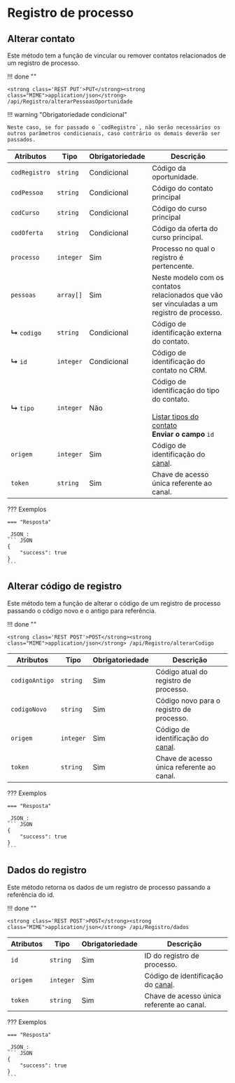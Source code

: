 # Registro de processo

## Alterar contato

Este método tem a função de vincular ou remover contatos relacionados de um registro de processo.

!!! done ""
    
    <strong class='REST PUT'>PUT</strong><strong class="MIME">application/json</strong> /api/Registro/alterarPessoasOportunidade

!!! warning "Obrigatoriedade condicional"

    Neste caso, se for passado o `codRegistro`, não serão necessários os outros parâmetros condicionais, caso contrário os demais deverão ser passados.

| Atributos | Tipo | Obrigatoriedade | Descrição | 
| --- | --- | --- | --- |
| `codRegistro` | `string` | Condicional | Código da oportunidade. | 
| `codPessoa` | `string` | Condicional | Código do contato principal | 
| `codCurso` | `string` | Condicional | Código do curso principal | 
| `codOferta` | `string` | Condicional | Código da oferta do curso principal. | 
| `processo` | `integer` | Sim | Processo no qual o registro é pertencente. | 
| `pessoas` | `array[]` | Sim | Neste modelo com os contatos relacionados que vão ser vinculadas a um registro de processo. | 
| **↳** `codigo` | `string` |  <rb-tooltip text="Torna-se obrigatório caso não seja informado um `id`">Condicional </rb-tooltip> | Código de identificação externa do contato. | 
| **↳** `id` | `integer` |  <rb-tooltip text="Torna-se obrigatório caso não seja informado um `codigo`">Condicional </rb-tooltip> | Código de identificação do contato no CRM. | 
| **↳** `tipo` | `integer` | Não | Código de identificação do tipo do contato. <br><br>[Listar tipos do contato](/api_crm/metodosdelistagem/#listar-tipos-do-contato)<br>**Enviar o campo** `id` | 
| `origem` | `integer` | Sim | Código de identificação do [canal](/api_crm/apresentacao/#autenticacao). | 
| `token` | `string` | Sim | Chave de acesso única referente ao canal. | 

??? Exemplos

    === "Resposta"

    _JSON_:
    ``` JSON
    {
        "success": true
    }
    ```

## Alterar código de registro

Este método tem a função de alterar o código de um registro de processo passando o código novo e o antigo para referência.

!!! done ""
    
    <strong class='REST POST'>POST</strong><strong class="MIME">application/json</strong> /api/Registro/alterarCodigo

| Atributos | Tipo | Obrigatoriedade | Descrição | 
| --- | --- | --- | --- |
| `codigoAntigo` | `string` | Sim | Código atual do registro de processo. | 
| `codigoNovo` | `string` | Sim | Código novo para o registro de processo. | 
| `origem` | `integer` | Sim | Código de identificação do [canal](/api_crm/apresentacao/#autenticacao). | 
| `token` | `string` | Sim | Chave de acesso única referente ao canal. | 

??? Exemplos

    === "Resposta"

    _JSON_:
    ``` JSON
    {
        "success": true
    }
    ```

## Dados do registro

Este método retorna os dados de um registro de processo passando a referência do id.

!!! done ""
    
    <strong class='REST POST'>POST</strong><strong class="MIME">application/json</strong> /api/Registro/dados

| Atributos | Tipo | Obrigatoriedade | Descrição | 
| --- | --- | --- | --- |
| `id` | `string` | Sim | ID do registro de processo. |  
| `origem` | `integer` | Sim | Código de identificação do [canal](/api_crm/apresentacao/#autenticacao). | 
| `token` | `string` | Sim | Chave de acesso única referente ao canal. | 

??? Exemplos

    === "Resposta"

    _JSON_:
    ``` JSON
    {
        "success": true
    }
    ```